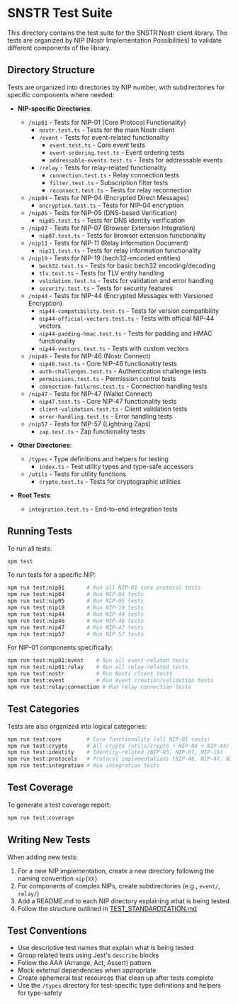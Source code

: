 # SNSTR Test Suite

This directory contains the test suite for the SNSTR Nostr client library. The tests are organized by NIP (Nostr Implementation Possibilities) to validate different components of the library.

## Directory Structure

Tests are organized into directories by NIP number, with subdirectories for specific components where needed:

- **NIP-specific Directories**:
  - `/nip01` - Tests for NIP-01 (Core Protocol Functionality)
    - `nostr.test.ts` - Tests for the main Nostr client
    - `/event` - Tests for event-related functionality
      - `event.test.ts` - Core event tests
      - `event-ordering.test.ts` - Event ordering tests
      - `addressable-events.test.ts` - Tests for addressable events
    - `/relay` - Tests for relay-related functionality
      - `connection.test.ts` - Relay connection tests
      - `filter.test.ts` - Subscription filter tests
      - `reconnect.test.ts` - Tests for relay reconnection
  - `/nip04` - Tests for NIP-04 (Encrypted Direct Messages)
    - `encryption.test.ts` - Tests for NIP-04 encryption
  - `/nip05` - Tests for NIP-05 (DNS-based Verification)
    - `nip05.test.ts` - Tests for DNS identity verification
  - `/nip07` - Tests for NIP-07 (Browser Extension Integration)
    - `nip07.test.ts` - Tests for browser extension functionality
  - `/nip11` - Tests for NIP-11 (Relay Information Document)
    - `nip11.test.ts` - Tests for relay information functionality
  - `/nip19` - Tests for NIP-19 (bech32-encoded entities)
    - `bech32.test.ts` - Tests for basic bech32 encoding/decoding
    - `tlv.test.ts` - Tests for TLV entity handling
    - `validation.test.ts` - Tests for validation and error handling
    - `security.test.ts` - Tests for security features
  - `/nip44` - Tests for NIP-44 (Encrypted Messages with Versioned Encryption)
    - `nip44-compatibility.test.ts` - Tests for version compatibility
    - `nip44-official-vectors.test.ts` - Tests with official NIP-44 vectors
    - `nip44-padding-hmac.test.ts` - Tests for padding and HMAC functionality
    - `nip44-vectors.test.ts` - Tests with custom vectors
  - `/nip46` - Tests for NIP-46 (Nostr Connect)
    - `nip46.test.ts` - Core NIP-46 functionality tests
    - `auth-challenges.test.ts` - Authentication challenge tests
    - `permissions.test.ts` - Permission control tests
    - `connection-failures.test.ts` - Connection handling tests
  - `/nip47` - Tests for NIP-47 (Wallet Connect)
    - `nip47.test.ts` - Core NIP-47 functionality tests
    - `client-validation.test.ts` - Client validation tests
    - `error-handling.test.ts` - Error handling tests
  - `/nip57` - Tests for NIP-57 (Lightning Zaps)
    - `zap.test.ts` - Zap functionality tests

- **Other Directories**:
  - `/types` - Type definitions and helpers for testing
    - `index.ts` - Test utility types and type-safe accessors
  - `/utils` - Tests for utility functions
    - `crypto.test.ts` - Tests for cryptographic utilities
  
- **Root Tests**:
  - `integration.test.ts` - End-to-end integration tests

## Running Tests

To run all tests:

```bash
npm test
```

To run tests for a specific NIP:

```bash
npm run test:nip01       # Run all NIP-01 core protocol tests
npm run test:nip04       # Run NIP-04 tests
npm run test:nip05       # Run NIP-05 tests
npm run test:nip19       # Run NIP-19 tests
npm run test:nip44       # Run NIP-44 tests
npm run test:nip46       # Run NIP-46 tests
npm run test:nip47       # Run NIP-47 tests
npm run test:nip57       # Run NIP-57 tests
```

For NIP-01 components specifically:

```bash
npm run test:nip01:event    # Run all event-related tests
npm run test:nip01:relay    # Run all relay-related tests
npm run test:nostr          # Run Nostr client tests
npm run test:event          # Run event creation/validation tests
npm run test:relay:connection # Run relay connection tests
```

## Test Categories

Tests are also organized into logical categories:

```bash
npm run test:core        # Core functionality (all NIP-01 tests)
npm run test:crypto      # All crypto (utils/crypto + NIP-04 + NIP-44)
npm run test:identity    # Identity-related (NIP-05, NIP-07, NIP-19)
npm run test:protocols   # Protocol implementations (NIP-46, NIP-47, NIP-57)
npm run test:integration # Run integration tests
```

## Test Coverage

To generate a test coverage report:

```bash
npm run test:coverage
```

## Writing New Tests

When adding new tests:

1. For a new NIP implementation, create a new directory following the naming convention `nip{XX}`
2. For components of complex NIPs, create subdirectories (e.g., `event/`, `relay/`)
3. Add a README.md to each NIP directory explaining what is being tested
4. Follow the structure outlined in [TEST_STANDARDIZATION.md](./TEST_STANDARDIZATION.md)

## Test Conventions

- Use descriptive test names that explain what is being tested
- Group related tests using Jest's `describe` blocks
- Follow the AAA (Arrange, Act, Assert) pattern
- Mock external dependencies when appropriate
- Create ephemeral test resources that clean up after tests complete 
- Use the `/types` directory for test-specific type definitions and helpers for type-safety 
